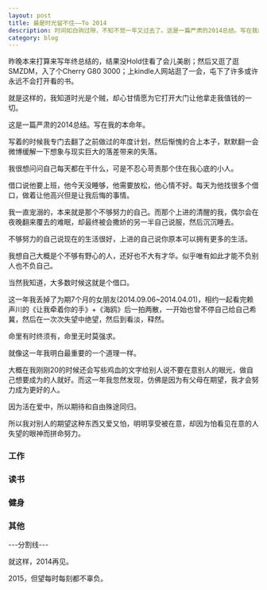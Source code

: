```yaml
---
layout: post
title: 最是时光留不住——To 2014
description: 时间如白驹过隙，不知不觉一年又过去了。这是一篇严肃的2014总结。写在我的本命年。
category: blog
---
```

昨晚本来打算来写年终总结的，结果没Hold住看了会儿美剧；然后又逛了逛SMZDM，入了个Cherry G80 3000；上kindle人网站逛了一会，屯下了许多或许永远不会打开看的书。

就是这样的，我知道时光是个贼，却心甘情愿为它打开大门让他拿走我值钱的一切。

这是一篇严肃的2014总结。写在我的本命年。

写着的时候我专门去翻了之前做过的年度计划，然后惭愧的合上本子，默默翻一会微博缓解一下想象与现实巨大的落差带来的失落。

我很想问问自己每天都在干什么，可是不忍心苛责那个住在我心底的小人。

借口说他要上班，他今天没睡够，他需要放松，他心情不好。每天为他找很多个借口，做着让他高兴但是让我后悔的事情。

我一直宠溺的，本来就是那个不够努力的自己。而那个上进的清醒的我，偶尔会在夜晚翻来覆去的难眠，却最终被会撒娇的另一半自己说服，然后沉沉睡去。

不够努力的自己说现在的生活很好，上进的自己说你原本可以拥有更多的生活。

我想自己大概是个不够有野心的人，还好也不大有才华。似乎唯有如此才能不负别人也不负自己。

当然我知道，大多数时候这就是个借口。

这一年我丢掉了为期7个月的女朋友(2014.09.06~2014.04.01)，相约一起看完赖声川的《让我牵着你的手》+《海鸥》后一拍两散，一开始也曾不停自己给自己希冀，然后在一次次失望中绝望，然后到看淡，释然。

命里有时终须有，命里无时莫强求。

就像这一年我明白最重要的一个道理一样。

大概在我刚刚20的时候还会写些鸡血的文字给别人说不要在意别人的眼光，做自己想要成为的人就好。而这一年我忽然发现，仿佛是因为有父母在期望，我才会努力成为更好的人。

因为活在爱中，所以期待和自由殊途同归。

所以我对别人的期望这种东西又爱又怕，明明享受被在意，却因为怕看见在意的人失望的眼神而拼命努力。

### 工作


### 读书


### 健身


### 其他

---分割线---


就这样，2014再见。

2015，但望每时每刻都不辜负。
